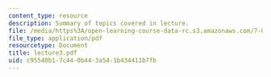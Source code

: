 ```yaml
---
content_type: resource
description: Summary of topics covered in lecture.
file: /media/https%3A/open-learning-course-data-rc.s3.amazonaws.com/7-03-genetics-fall-2004/c95540b17c440b443a541b434411b7fb_lecture3.pdf
file_type: application/pdf
resourcetype: Document
title: lecture3.pdf
uid: c95540b1-7c44-0b44-3a54-1b434411b7fb
---
```

